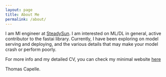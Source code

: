 ```yaml
---
layout: page
title: About Me
permalink: /about/
---
```



I am Ml engineer at [SteadySun](https://www.steady-sun.com/). I am interested on ML/DL in general, active contributor to the fastai library.
Currently, I have been exploring on model serving and deploying, and the various details that may make your model crash or perform poorly.

For more info and my detailed CV, you can check my minimal website [here](https://tcapelle.github.io/)

Thomas Capelle.